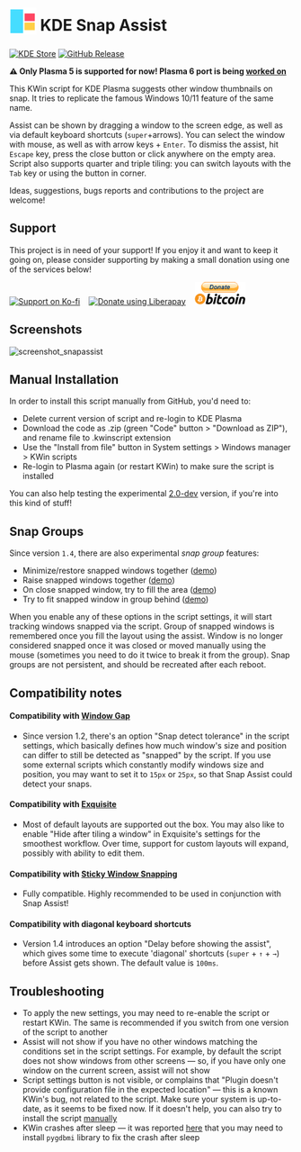 # <sub><img src="https://github.com/emvaized/kde-snap-assist/blob/main/assets/logo.png" height="48" width="48"></sub> KDE Snap Assist

[![KDE Store](https://img.shields.io/badge/KDE%20Store-download-blue?logo=KDE)](https://store.kde.org/p/1875687)
[![GitHub Release](https://img.shields.io/github/v/release/emvaized/kde-snap-assist?color=limegreen)](https://github.com/emvaized/kde-snap-assist/releases)


**⚠️ Only Plasma 5 is supported for now! Plasma 6 port is being [worked on](https://github.com/emvaized/kde-snap-assist/issues/47#issuecomment-2307760205)**

This KWin script for KDE Plasma suggests other window thumbnails on snap. It tries to replicate the famous Windows 10/11 feature of the same name.

Assist can be shown by dragging a window to the screen edge, as well as via default keyboard shortcuts (`super`+arrows).
You can select the window with mouse, as well as with arrow keys + `Enter`. 
To dismiss the assist, hit `Escape` key, press the close button or click anywhere on the empty area. 
Script also supports quarter and triple tiling: you can switch layouts with the `Tab` key or using the button in corner.

Ideas, suggestions, bugs reports and contributions to the project are welcome!

## Support
This project is in need of your support! If you enjoy it and want to keep it going on, please consider supporting by making a small donation using one of the services below! 

<a href="https://ko-fi.com/emvaized"><img src="https://cdn.prod.website-files.com/5c14e387dab576fe667689cf/64f1a9ddd0246590df69ea0b_kofi_long_button_red%25402x-p-800.png" alt="Support on Ko-fi" height="40"></a> &nbsp;&nbsp; <a href="https://liberapay.com/emvaized/donate"><img alt="Donate using Liberapay" src="https://liberapay.com/assets/widgets/donate.svg" height="40"></a> &nbsp;&nbsp; <a href="https://emvaized.github.io/donate/bitcoin/"><img src="https://github.com/emvaized/emvaized.github.io/blob/main/donate/bitcoin/assets/bitcoin-donate-button.png?raw=true" alt="Donate Bitcoin" height="40" width="90"/></a>

## Screenshots
![screenshot_snapassist](./assets/screenshot.png)

## Manual Installation
In order to install this script manually from GitHub, you'd need to:
- Delete current version of script and re-login to KDE Plasma
- Download the code as .zip (green "Code" button > "Download as ZIP"), and rename file to .kwinscript extension
- Use the "Install from file" button in System settings > Windows manager > KWin scripts
- Re-login to Plasma again (or restart KWin) to make sure the script is installed

You can also help testing the experimental [2.0-dev](https://github.com/emvaized/kde-snap-assist/releases/tag/v.2.0-dev2) version, if you're into this kind of stuff!

## Snap Groups

Since version `1.4`, there are also experimental *snap group* features:
- Minimize/restore snapped windows together ([demo](./assets/demos/snap%20groups/minimize-together.gif))
- Raise snapped windows together ([demo](./assets/demos/snap%20groups/raise-together.gif))
- On close snapped window, try to fill the area ([demo](./assets/demos/snap%20groups/fill-on-close.gif))
- Try to fit snapped window in group behind ([demo](./assets/demos/snap%20groups/fit-in-group-behind.gif))

When you enable any of these options in the script settings, it will start tracking windows snapped via the script. Group of snapped windows is remembered once you fill the layout using the assist. Window is no longer considered snapped once it was closed or moved manually using the mouse (sometimes you need to do it twice to break it from the group). Snap groups are not persistent, and should be recreated after each reboot.


## Compatibility notes

#### Compatibility with [Window Gap](https://github.com/nclarius/tile-gaps)

- Since version 1.2, there's an option "Snap detect tolerance" in the script settings, which basically defines how much window's size and position can differ to still be detected as "snapped" by the script. If you use some external scripts which constantly modify windows size and position, you may want to set it to `15px` or `25px`, so that Snap Assist could detect your snaps.

#### Compatibility with [Exquisite](https://www.pling.com/p/1852610)

- Most of default layouts are supported out the box. You may also like to enable "Hide after tiling a window" in Exquisite's settings for the smoothest workflow. Over time, support for custom layouts will expand, possibly with ability to edit them.

#### Compatibility with [Sticky Window Snapping](https://www.pling.com/p/1112552)

- Fully compatible. Highly recommended to be used in conjunction with Snap Assist!

#### Compatibility with diagonal keyboard shortcuts

- Version 1.4 introduces an option "Delay before showing the assist", which gives some time to execute 'diagonal' shortcuts (`super` + `↑` + `→`) before Assist gets shown. The default value is `100ms`.


## Troubleshooting
- To apply the new settings, you may need to re-enable the script or restart KWin. The same is recommended if you switch from one version of the script to another
- Assist will not show if you have no other windows matching the conditions set in the script settings. For example, by default the script does not show windows from other screens — so, if you have only one window on the current screen, assist will not show
- Script settings button is not visible, or complains that "Plugin doesn't provide configuration file in the expected location" — this is a known KWin's bug, not related to the script. Make sure your system is up-to-date, as it seems to be fixed now. If it doesn't help, you can also try to install the script [manually](https://github.com/emvaized/kde-snap-assist#manual-installation)
- KWin crashes after sleep — it was reported [here](https://github.com/emvaized/kde-snap-assist/issues/35) that you may need to install `pygdbmi` library to fix the crash after sleep
